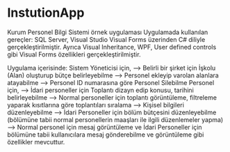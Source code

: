 # InstutionApp
Kurum Personel Bilgi Sistemi örnek uygulaması
Uygulamada kullanılan gereçler: SQL Server, Visual Studio Visual Forms üzerinden C# diliyle gerçekleştirilmiştir.
Ayrıca Visual Inheritance, WPF, User defined controls gibi Visual Forms özellikleri gerçekleştirilmiştir.

Uygulama içerisinde:
      Sistem Yöneticisi için,
  --> Belirli bir şirket için İşkolu (Alan) oluşturup bütçe belirleyebilme
  --> Personel ekleyip varolan alanlara atayabilme
  --> Personel ID numarasına göre Personel Silebilme
      Personel için,
  --> İdari personeller için Toplantı dizayn edip konusu, tarihini belirleyebilme
  --> Normal personeller için toplantı görüntüleme, filtreleme yaparak kısıtlarına göre toplantıları sıralama
  --> Kişisel bilgileri düzenleyebilme
  --> İdari Personeller için bölüm bütçesini düzenleyebilme (bölümüne tabii normal personellerin maaşları ile ilgili düzenlemeler yapma)
  --> Normal personel için mesaj görüntüleme ve İdari Personeller için bölümüne tabii kullanıcılara mesaj gönderebilme ve görüntüleme
gibi özellikler mevcuttur.
      
